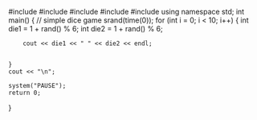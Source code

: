 
#include <iostream>
#include <string>
#include <iomanip>
#include <cstdlib>
#include<ctime>
using namespace std;
int main()
{ 
	// simple dice game 
	srand(time(0));
	for (int i = 0; i < 10; i++)
	{
		int die1 = 1 + rand() % 6;
		int die2 = 1 + rand() % 6;

		cout << die1 << " " << die2 << endl;


	}
	cout << "\n";
	
	system("PAUSE");
	return 0;

}
